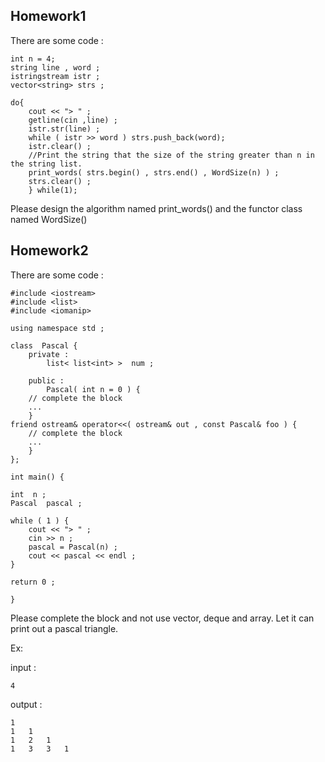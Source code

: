 Homework1
---------

There are some code :

	int n = 4;
	string line , word ;
	istringstream istr ;
	vector<string> strs ;

	do{
		cout << "> " ;
		getline(cin ,line) ;
		istr.str(line) ;
		while ( istr >> word ) strs.push_back(word);
		istr.clear() ;
		//Print the string that the size of the string greater than n in the string list.
		print_words( strs.begin() , strs.end() , WordSize(n) ) ;
		strs.clear() ;
		} while(1);
Please design the algorithm named print_words() and the functor class named WordSize()

Homework2
---------
There are some code :
	
	#include <iostream>
	#include <list>
	#include <iomanip>

	using namespace std ;
	
	class  Pascal {
		private :
			list< list<int> >  num ;

		public :
			Pascal( int n = 0 ) {
		// complete the block
		...
		}
	friend ostream& operator<<( ostream& out , const Pascal& foo ) {
		// complete the block
		...
		}
	};

	int main() {

    int  n ;
    Pascal  pascal ;

    while ( 1 ) {
        cout << "> " ;
        cin >> n ;
        pascal = Pascal(n) ;
        cout << pascal << endl ;
    }

    return 0 ;

	}

Please complete the block and not use vector, deque and array.
Let it can print out a pascal triangle.

Ex:

input :

	4

output :

	1
	1   1
	1   2   1
	1   3   3   1
